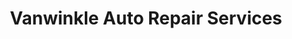 ---
title: "Vanwinkle Auto Repair Services"
url: /grand-junction/vanwinkle-auto-repair-services/
shop: car repair
---
